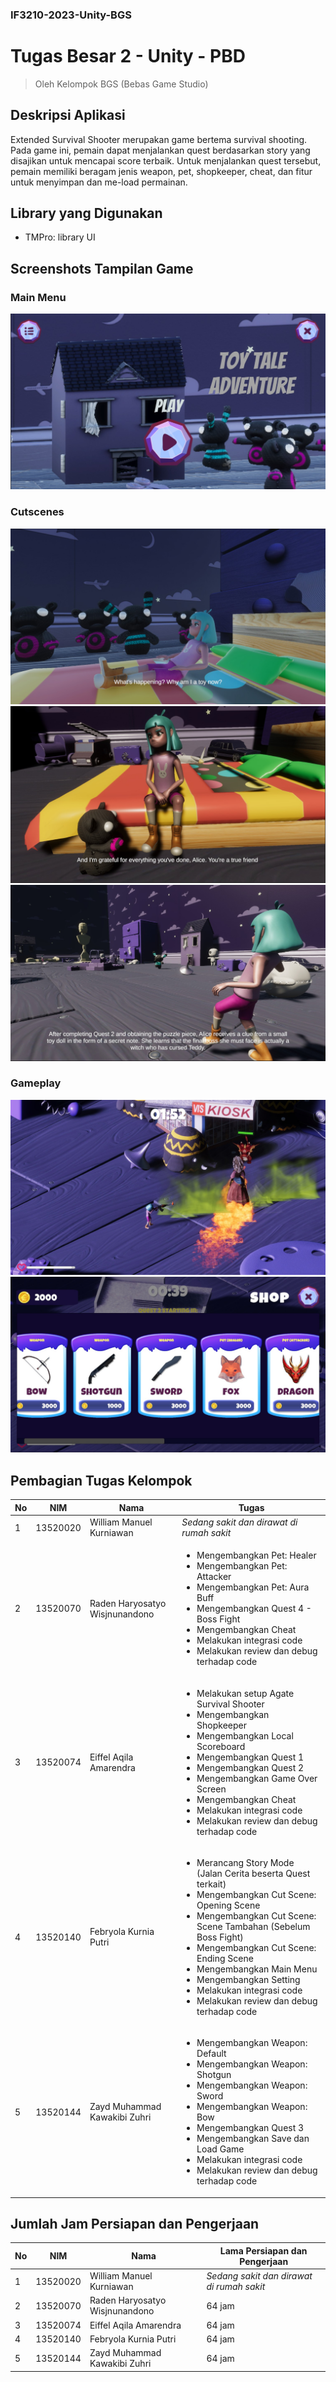 ### IF3210-2023-Unity-BGS

# Tugas Besar 2 - Unity - PBD

> Oleh Kelompok BGS (Bebas Game Studio)

## Deskripsi Aplikasi

Extended Survival Shooter merupakan game bertema survival shooting. Pada game ini, pemain dapat menjalankan quest berdasarkan story yang disajikan untuk mencapai score terbaik. Untuk menjalankan quest tersebut, pemain memiliki beragam jenis weapon, pet, shopkeeper, cheat, dan fitur untuk menyimpan dan me-load permainan.

## Library yang Digunakan

-   TMPro: library UI

## Screenshots Tampilan Game

### Main Menu

![Main Menu](screenshot/main_menu.jpg)

### Cutscenes

![Opening](screenshot/opening.jpg)
![Ending](screenshot/ending.jpg)
![Tambahan](screenshot/tambahan.jpg)

### Gameplay

![Gameplay](screenshot/gameplay.jpg)
![Shopkeeper](screenshot/shopkeeper.jpg)

## Pembagian Tugas Kelompok

| No  | NIM      | Nama                           | Tugas                                                                                                                                                                                                                                                                                                                                                                                         |
| --- | -------- | ------------------------------ | --------------------------------------------------------------------------------------------------------------------------------------------------------------------------------------------------------------------------------------------------------------------------------------------------------------------------------------------------------------------------------------------- |
| 1   | 13520020 | William Manuel Kurniawan       | _Sedang sakit dan dirawat di rumah sakit_                                                                                                                                                                                                                                                                                                                                                     |
| 2   | 13520070 | Raden Haryosatyo Wisjnunandono | <ul><li>Mengembangkan Pet: Healer</li><li>Mengembangkan Pet: Attacker</li><li>Mengembangkan Pet: Aura Buff</li><li>Mengembangkan Quest 4 - Boss Fight</li><li>Mengembangkan Cheat</li><li>Melakukan integrasi code</li><li>Melakukan review dan debug terhadap code</li></ul>                                                                                                                 |
| 3   | 13520074 | Eiffel Aqila Amarendra         | <ul><li>Melakukan setup Agate Survival Shooter</li><li>Mengembangkan Shopkeeper</li><li>Mengembangkan Local Scoreboard</li><li>Mengembangkan Quest 1</li><li>Mengembangkan Quest 2</li><li>Mengembangkan Game Over Screen</li><li>Mengembangkan Cheat</li><li>Melakukan integrasi code</li><li>Melakukan review dan debug terhadap code</li></ul>                                             |
| 4   | 13520140 | Febryola Kurnia Putri          | <ul><li>Merancang Story Mode (Jalan Cerita beserta Quest terkait)</li><li>Mengembangkan Cut Scene: Opening Scene</li><li>Mengembangkan Cut Scene: Scene Tambahan (Sebelum Boss Fight)</li><li>Mengembangkan Cut Scene: Ending Scene</li><li>Mengembangkan Main Menu</li><li>Mengembangkan Setting</li><li>Melakukan integrasi code</li><li>Melakukan review dan debug terhadap code</li></ul> |
| 5   | 13520144 | Zayd Muhammad Kawakibi Zuhri   | <ul><li>Mengembangkan Weapon: Default</li><li>Mengembangkan Weapon: Shotgun</li><li>Mengembangkan Weapon: Sword</li><li>Mengembangkan Weapon: Bow</li><li>Mengembangkan Quest 3</li><li>Mengembangkan Save dan Load Game</li><li>Melakukan integrasi code</li><li>Melakukan review dan debug terhadap code</li></ul>                                                                          |

## Jumlah Jam Persiapan dan Pengerjaan

| No  | NIM      | Nama                           | Lama Persiapan dan Pengerjaan             |
| --- | -------- | ------------------------------ | ----------------------------------------- |
| 1   | 13520020 | William Manuel Kurniawan       | _Sedang sakit dan dirawat di rumah sakit_ |
| 2   | 13520070 | Raden Haryosatyo Wisjnunandono | 64 jam                                   |
| 3   | 13520074 | Eiffel Aqila Amarendra         | 64 jam                                   |
| 4   | 13520140 | Febryola Kurnia Putri          | 64 jam                                   |
| 5   | 13520144 | Zayd Muhammad Kawakibi Zuhri   | 64 jam                                   |
